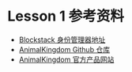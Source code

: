 # Lesson 1 参考资料

- [Blockstack 身份管理器地址](https://blockstack.org/install)
- [AnimalKingdom Github 仓库](https://github.com/blockstack/animal-kingdom)
- [AnimalKingdom 官方产品网站](https://animalkingdoms.netlify.com/)
